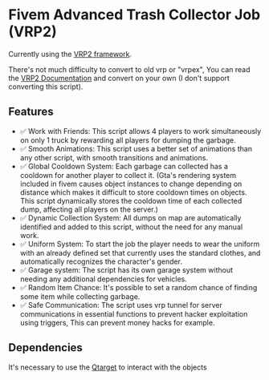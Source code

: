 # Fivem Advanced Trash Collector Job (VRP2)

Currently using the [VRP2 framework](https://github.com/vRP-framework/vRP).

There's not much difficulty to convert to old vrp or "vrpex", You can read the [VRP2 Documentation](https://vrp-framework.github.io/vRP/dev/index.html) and convert on your own (I don't support converting this script).

## Features
* ✅ Work with Friends: This script allows 4 players to work simultaneously on only 1 truck by rewarding all players for dumping the garbage.
* ✅ Smooth Animations: This script uses a better set of animations than any other script, with smooth transitions and animations.
* ✅ Global Cooldown System: Each garbage can collected has a cooldown for another player to collect it. (Gta's rendering system included in fivem causes object instances to change depending on distance which makes it difficult to store cooldown times on objects. This script dynamically stores the cooldown time of each collected dump, affecting all players on the server.)
* ✅ Dynamic Collection System: All dumps on map are automatically identified and added to this script, without the need for any manual work.
* ✅ Uniform System: To start the job the player needs to wear the uniform with an already defined set that currently uses the standard clothes, and automatically recognizes the character's gender.
* ✅ Garage system: The script has its own garage system without needing any additional dependencies for vehicles.
* ✅ Random Item Chance: It's possible to set a random chance of finding some item while collecting garbage.
* ✅ Safe Communication: The script uses vrp tunnel for server communications in essential functions to prevent hacker exploitation using triggers, This can prevent money hacks for example.

## Dependencies

It's necessary to use the [Qtarget](https://github.com/overextended/qtarget) to interact with the objects
